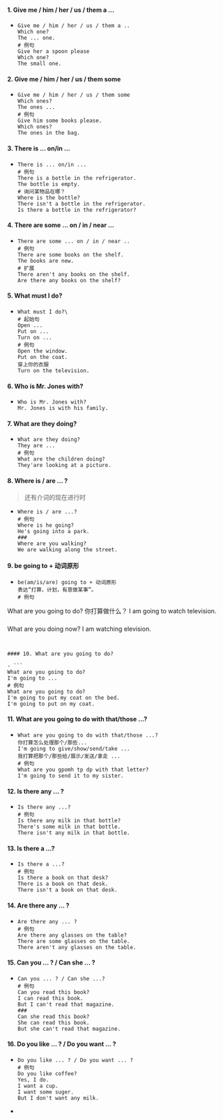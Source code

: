 #### 1. Give me / him / her / us / them a ...

- ```
  Give me / him / her / us / them a ..
  Which one?
  The ... one.
  # 例句
  Give her a spoon please
  Which one?
  The small one.
  ```

#### 2. Give me / him / her / us / them some

- ```
  Give me / him / her / us / them some
  Which ones?
  The ones ...
  # 例句
  Give him some books please.
  Which ones?
  The ones in the bag.
  ```

#### 3. There is ... on/in ...

- ```
  There is ... on/in ...
  # 例句
  There is a bottle in the refrigerator.
  The bottle is empty.
  # 询问某物品在哪？
  Where is the bottle?
  There isn't a bottle in the refrigerator.
  Is there a bottle in the refrigerator?
  ```


#### 4. There are some ... on / in / near ...

- ```
  There are some ... on / in / near ..
  # 例句
  There are some books on the shelf.
  The books are new.
  # 扩展
  There aren't any books on the shelf.
  Are there any books on the shelf?
  ```


#### 5. What must I do?

- ```\
  What must I do?\
  # 起始句
  Open ...
  Put on ...
  Turn on ...
  # 例句
  Open the window.
  Put on the coat.
  穿上你的衣服
  Turn on the television.
  ```

#### 6. Who is Mr. Jones with?

- ```
  Who is Mr. Jones with?
  Mr. Jones is with his family.
  ```

#### 7. What are they doing?

- ```
  What are they doing?
  They are ...
  # 例句
  What are the children doing?
  They'are looking at a picture.
  ```

#### 8. Where is / are ... ?

> 还有介词的现在进行时

- ```
  Where is / are ...?
  # 例句
  Where is he going?
  He's going into a park.
  ###
  Where are you walking?
  We are walking along the street.
  ```


#### 9. be going to + 动词原形

- ```
  be(am/is/are) going to + 动词原形
  表达“打算，计划，有意做某事”。
  # 例句
What are you going to do?
  你打算做什么？
  I am going to watch television.
  ###
  What are you doing now?
  I am watching elevision.
  ```
  

#### 10. What are you going to do?

- ```
  What are you going to do?
  I'm going to ...
  # 例句
  What are you going to do?
  I'm going to put my coat on the bed.
  I'm going to put on my coat.
  ```

#### 11. What are you going to do with that/those ...?

- ```
  What are you going to do with that/those ...?
  你打算怎么处理那个/那些...
  I'm going to give/show/send/take ...
  我打算把那个/那些给/展示/发送/拿走 ...
  # 例句
  What are you gpomh tp dp with that letter?
  I'm going to send it to my sister.
  ```


#### 12. Is there any ... ?

- ```
  Is there any ...?
  # 例句
  Is there any milk in that bottle?
  There's some milk in that bottle.
  There isn't any milk in that bottle.
  ```

#### 13. Is there a ...?

- ```
  Is there a ...?
  # 例句
  Is there a book on that desk?
  There is a book on that desk.
  There isn't a book on that desk.
  ```


#### 14. Are there any ... ? 

- ```
  Are there any ... ?
  # 例句
  Are there any glasses on the table?
  There are some glasses on the table.
  There aren't any glasses on the table.
  ```


#### 15. Can you ... ? / Can she ... ?

- ```
  Can you ... ? / Can she ...?
  # 例句
  Can you read this book?
  I can read this book.
  But I can't read that magazine.
  ###
  Can she read this book?
  She can read this book.
  But she can't read that magazine.
  ```


#### 16. Do you like ... ? / Do you want ... ?

- ```
  Do you like ... ? / Do you want ... ?
  # 例句
  Do you like coffee?
  Yes, I do.
  I want a cup.
  I want some suger.
  But I don't want any milk.
  ```

- 

